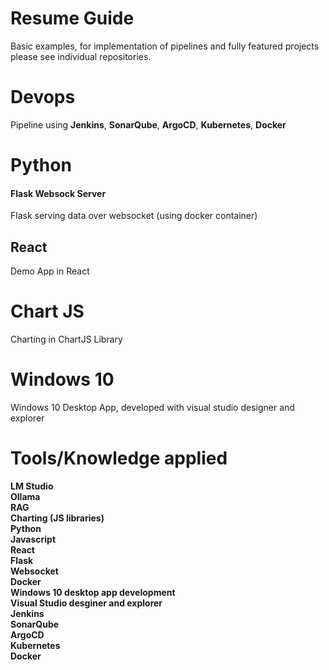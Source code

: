 # Resume Guide

Basic examples, for implementation of pipelines and fully featured projects please see individual repositories.

# Devops
Pipeline using **Jenkins**, **SonarQube**, **ArgoCD**, **Kubernetes**, **Docker** 

# Python

#### Flask Websock Server 

Flask serving data over websocket (using docker container)

## React

Demo App in React

# Chart JS

Charting in ChartJS Library

# Windows 10

Windows 10 Desktop App, developed with visual studio designer and explorer

# Tools/Knowledge applied

**LM Studio**  
**Ollama**   
**RAG**  
**Charting (JS libraries)**    
**Python**    
**Javascript**  
**React**  
**Flask**  
**Websocket**  
**Docker**  
**Windows 10 desktop app development**  
**Visual Studio desginer and explorer**  
**Jenkins**  
**SonarQube**  
**ArgoCD**  
**Kubernetes**  
**Docker**  
